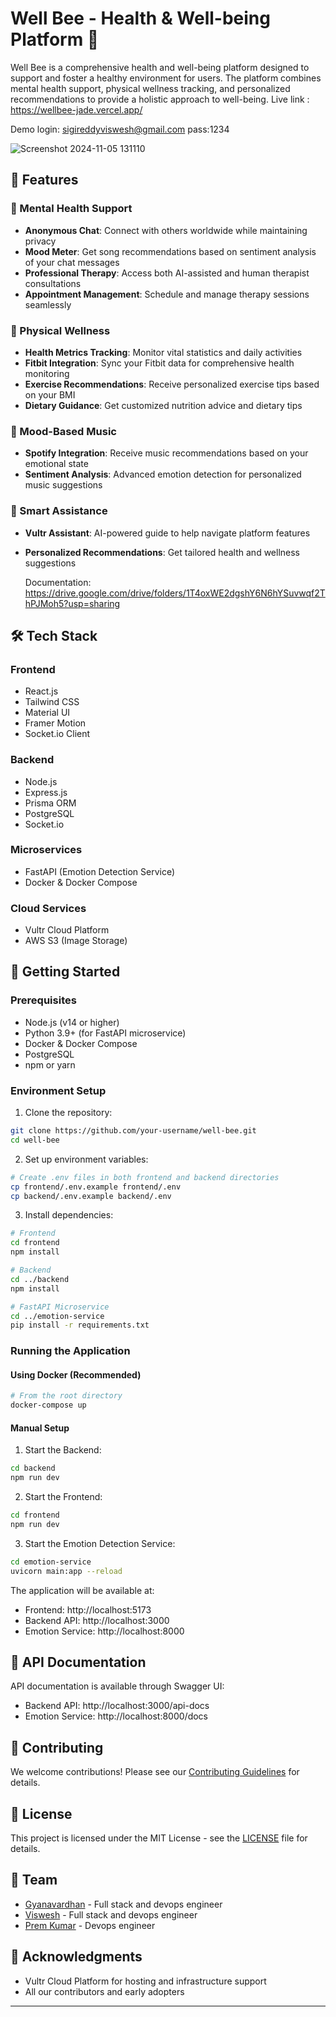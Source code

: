 # Well Bee - Health & Well-being Platform 🐝

Well Bee is a comprehensive health and well-being platform designed to support and foster a healthy environment for users. The platform combines mental health support, physical wellness tracking, and personalized recommendations to provide a holistic approach to well-being.
Live link : https://wellbee-jade.vercel.app/

Demo login: sigireddyviswesh@gmail.com pass:1234

![Screenshot 2024-11-05 131110](https://github.com/user-attachments/assets/7adc583a-edfd-4724-80c9-241d0373be9e)


## 🌟 Features

### 🧘 Mental Health Support
- **Anonymous Chat**: Connect with others worldwide while maintaining privacy
- **Mood Meter**: Get song recommendations based on sentiment analysis of your chat messages
- **Professional Therapy**: Access both AI-assisted and human therapist consultations
- **Appointment Management**: Schedule and manage therapy sessions seamlessly

### 💪 Physical Wellness
- **Health Metrics Tracking**: Monitor vital statistics and daily activities
- **Fitbit Integration**: Sync your Fitbit data for comprehensive health monitoring
- **Exercise Recommendations**: Receive personalized exercise tips based on your BMI
- **Dietary Guidance**: Get customized nutrition advice and dietary tips

### 🎵 Mood-Based Music
- **Spotify Integration**: Receive music recommendations based on your emotional state
- **Sentiment Analysis**: Advanced emotion detection for personalized music suggestions

### 🤖 Smart Assistance
- **Vultr Assistant**: AI-powered guide to help navigate platform features
- **Personalized Recommendations**: Get tailored health and wellness suggestions

  Documentation: https://drive.google.com/drive/folders/1T4oxWE2dgshY6N6hYSuvwqf2ThPJMoh5?usp=sharing

## 🛠️ Tech Stack

### Frontend
- React.js
- Tailwind CSS
- Material UI
- Framer Motion
- Socket.io Client

### Backend
- Node.js
- Express.js
- Prisma ORM
- PostgreSQL
- Socket.io

### Microservices
- FastAPI (Emotion Detection Service)
- Docker & Docker Compose

### Cloud Services
- Vultr Cloud Platform
- AWS S3 (Image Storage)

## 🚀 Getting Started

### Prerequisites
- Node.js (v14 or higher)
- Python 3.9+ (for FastAPI microservice)
- Docker & Docker Compose
- PostgreSQL
- npm or yarn

### Environment Setup

1. Clone the repository:
```bash
git clone https://github.com/your-username/well-bee.git
cd well-bee
```

2. Set up environment variables:
```bash
# Create .env files in both frontend and backend directories
cp frontend/.env.example frontend/.env
cp backend/.env.example backend/.env
```

3. Install dependencies:
```bash
# Frontend
cd frontend
npm install

# Backend
cd ../backend
npm install

# FastAPI Microservice
cd ../emotion-service
pip install -r requirements.txt
```

### Running the Application

#### Using Docker (Recommended)
```bash
# From the root directory
docker-compose up
```

#### Manual Setup

1. Start the Backend:
```bash
cd backend
npm run dev
```

2. Start the Frontend:
```bash
cd frontend
npm run dev
```

3. Start the Emotion Detection Service:
```bash
cd emotion-service
uvicorn main:app --reload
```

The application will be available at:
- Frontend: http://localhost:5173
- Backend API: http://localhost:3000
- Emotion Service: http://localhost:8000

## 📝 API Documentation

API documentation is available through Swagger UI:
- Backend API: http://localhost:3000/api-docs
- Emotion Service: http://localhost:8000/docs

## 🤝 Contributing

We welcome contributions! Please see our [Contributing Guidelines](CONTRIBUTING.md) for details.

## 📄 License

This project is licensed under the MIT License - see the [LICENSE](LICENSE) file for details.

## 👥 Team

- [Gyanavardhan](https://github.com/gyanavardhana) - Full stack and devops engineer
- [Viswesh](https://github.com/Viswesh934) - Full stack and devops engineer
- [Prem Kumar](https://github.com/Manchina) - Devops engineer

## 🙏 Acknowledgments
- Vultr Cloud Platform for hosting and infrastructure support
- All our contributors and early adopters

---

